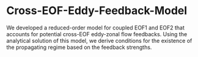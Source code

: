 # Cross-EOF-Eddy-Feedback-Model

We developed a reduced-order model for coupled EOF1 and EOF2 that accounts for potential cross-EOF eddy-zonal flow feedbacks. Using the analytical solution of this model, we derive conditions for the existence of the propagating regime based on the feedback strengths.

